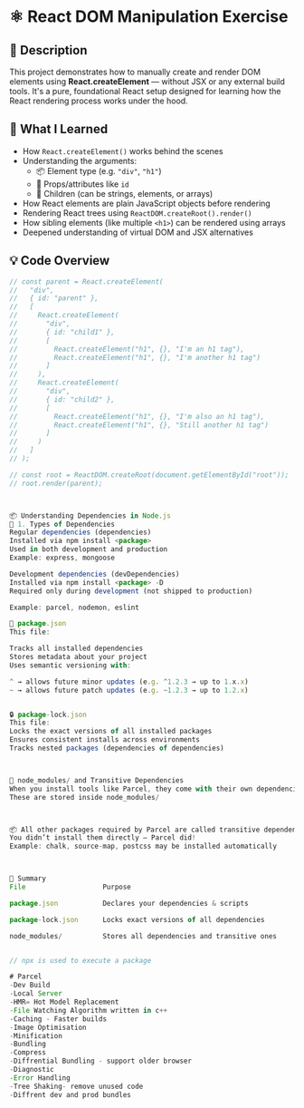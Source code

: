 # ⚛️ React DOM Manipulation Exercise

## 📘 Description

This project demonstrates how to manually create and render DOM elements using **React.createElement** — without JSX or any external build tools. It's a pure, foundational React setup designed for learning how the React rendering process works under the hood.

## 🚀 What I Learned

- How `React.createElement()` works behind the scenes
- Understanding the arguments:
  - 📦 Element type (e.g. `"div"`, `"h1"`)
  - 🎯 Props/attributes like `id`
  - 🧩 Children (can be strings, elements, or arrays)
- How React elements are plain JavaScript objects before rendering
- Rendering React trees using `ReactDOM.createRoot().render()`
- How sibling elements (like multiple `<h1>`) can be rendered using arrays
- Deepened understanding of virtual DOM and JSX alternatives

## 💡 Code Overview

```js
// const parent = React.createElement(
//   "div",
//   { id: "parent" },
//   [
//     React.createElement(
//       "div",
//       { id: "child1" },
//       [
//         React.createElement("h1", {}, "I'm an h1 tag"),
//         React.createElement("h1", {}, "I'm another h1 tag")
//       ]
//     ),
//     React.createElement(
//       "div",
//       { id: "child2" },
//       [
//         React.createElement("h1", {}, "I'm also an h1 tag"),
//         React.createElement("h1", {}, "Still another h1 tag")
//       ]
//     )
//   ]
// );

// const root = ReactDOM.createRoot(document.getElementById("root"));
// root.render(parent);



📦 Understanding Dependencies in Node.js
🔹 1. Types of Dependencies
Regular dependencies (dependencies)
Installed via npm install <package>
Used in both development and production
Example: express, mongoose

Development dependencies (devDependencies)
Installed via npm install <package> -D
Required only during development (not shipped to production)

Example: parcel, nodemon, eslint

📘 package.json
This file:

Tracks all installed dependencies
Stores metadata about your project
Uses semantic versioning with:

^ → allows future minor updates (e.g. ^1.2.3 → up to 1.x.x)
~ → allows future patch updates (e.g. ~1.2.3 → up to 1.2.x)


🔒 package-lock.json
This file:
Locks the exact versions of all installed packages
Ensures consistent installs across environments
Tracks nested packages (dependencies of dependencies)



📁 node_modules/ and Transitive Dependencies
When you install tools like Parcel, they come with their own dependencies
These are stored inside node_modules/



📦 All other packages required by Parcel are called transitive dependencies
You didn’t install them directly — Parcel did!
Example: chalk, source-map, postcss may be installed automatically



🧠 Summary
File	               Purpose

package.json	       Declares your dependencies & scripts

package-lock.json	   Locks exact versions of all dependencies

node_modules/	       Stores all dependencies and transitive ones


// npx is used to execute a package

# Parcel
-Dev Build
-Local Server
-HMR= Hot Model Replacement
-File Watching Algorithm written in c++
-Caching - Faster builds
-Image Optimisation
-Minification
-Bundling
-Compress
-Diffrential Bundling - support older browser
-Diagnostic
-Error Handling
-Tree Shaking- remove unused code
-Diffrent dev and prod bundles


